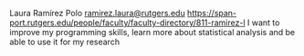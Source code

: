 Laura Ramírez Polo
ramirez.laura@rutgers.edu
https://span-port.rutgers.edu/people/faculty/faculty-directory/811-ramirez-l
I want to improve my programming skills, learn more about statistical analysis and be able to use it for my research